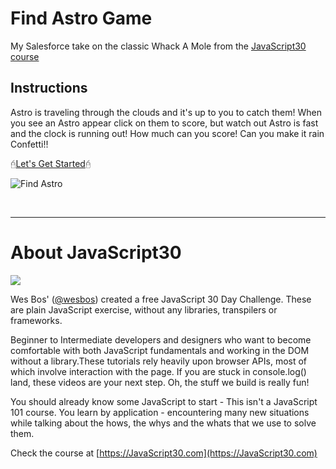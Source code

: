 # Find Astro Game
My Salesforce take on the classic Whack A Mole from the <a href="https://javascript30.com/">JavaScript30 course</a>

## Instructions
Astro is traveling through the clouds and it's up to you to catch them! When you see an Astro appear click on them to score, but watch out Astro is fast and the clock is running out! How much can you score! Can you make it rain Confetti!! 
<br/>

 🖯<a href="https://nadinalisbon.github.io/Games/Find-Astro">Let's Get Started</a>🖯
 
 ![Find Astro](https://nadinalisbon.github.io/Games/Screenshot_Find_Astro.png)

<br/>

<hr/>

# About JavaScript30
![](https://javascript30.com/images/JS3-social-share.png)

Wes Bos' ([@wesbos](https://github.com/wesbos))  created a free JavaScript 30 Day Challenge. These are plain JavaScript exercise, without any libraries, transpilers or frameworks.

Beginner to Intermediate developers and designers who want to become comfortable with both JavaScript fundamentals and working in the DOM without a library.These tutorials rely heavily upon browser APIs, most of which involve interaction with the page. If you are stuck in console.log() land, these videos are your next step. Oh, the stuff we build is really fun!

You should already know some JavaScript to start - This isn't a JavaScript 101 course. You learn by application - encountering many new situations while talking about the hows, the whys and the whats that we use to solve them.

Check the course at [https://JavaScript30.com](https://JavaScript30.com)




